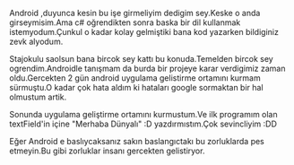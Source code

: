 Android ,duyunca kesin bu işe girmeliyim dedigim sey.Keske o anda girseymisim.Ama c# oğrendikten sonra baska bir dil kullanmak istemyodum.Çunkul o kadar kolay gelmiştiki bana kod yazarken bildiginiz zevk alyodum.

Stajokulu saolsun bana bircok sey kattı bu konuda.Temelden bircok sey ogrendim.Androidle tanışmam da burda bir projeye karar verdigimiz zaman oldu.Gercekten 2 gün android uygulama gelistirme ortamını kurmam sürmuştu.O kadar çok hata aldım ki hataları google sormaktan bir hal olmustum artik.

Sonunda uygulama geliştirme ortamını kurmustum.Ve ilk programım olan textField'in içine "Merhaba Dünyalı" :D yazdırmıstım.Çok sevincliyim :DD

Eğer Android e baslıycaksanız sakın baslangıctakı bu zorluklarda pes etmeyin.Bu gibi zorluklar insanı gercekten gelistiryor.

&nbsp;